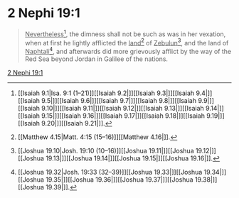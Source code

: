 # 2 Nephi 19:1

> <u>Nevertheless</u>[^a], the dimness shall not be such as was in her vexation, when at first he lightly afflicted the <u>land</u>[^b] of <u>Zebulun</u>[^c], and the land of <u>Naphtali</u>[^d], and afterwards did more grievously afflict by the way of the Red Sea beyond Jordan in Galilee of the nations.

[2 Nephi 19:1](https://www.churchofjesuschrist.org/study/scriptures/bofm/2-ne/19?lang=eng&id=p1#p1)


[^a]: [[Isaiah 9.1|Isa. 9:1 (1–21)]][[Isaiah 9.2|]][[Isaiah 9.3|]][[Isaiah 9.4|]][[Isaiah 9.5|]][[Isaiah 9.6|]][[Isaiah 9.7|]][[Isaiah 9.8|]][[Isaiah 9.9|]][[Isaiah 9.10|]][[Isaiah 9.11|]][[Isaiah 9.12|]][[Isaiah 9.13|]][[Isaiah 9.14|]][[Isaiah 9.15|]][[Isaiah 9.16|]][[Isaiah 9.17|]][[Isaiah 9.18|]][[Isaiah 9.19|]][[Isaiah 9.20|]][[Isaiah 9.21|]].  
[^b]: [[Matthew 4.15|Matt. 4:15 (15–16)]][[Matthew 4.16|]].  
[^c]: [[Joshua 19.10|Josh. 19:10 (10–16)]][[Joshua 19.11|]][[Joshua 19.12|]][[Joshua 19.13|]][[Joshua 19.14|]][[Joshua 19.15|]][[Joshua 19.16|]].  
[^d]: [[Joshua 19.32|Josh. 19:33 (32–39)]][[Joshua 19.33|]][[Joshua 19.34|]][[Joshua 19.35|]][[Joshua 19.36|]][[Joshua 19.37|]][[Joshua 19.38|]][[Joshua 19.39|]].  
